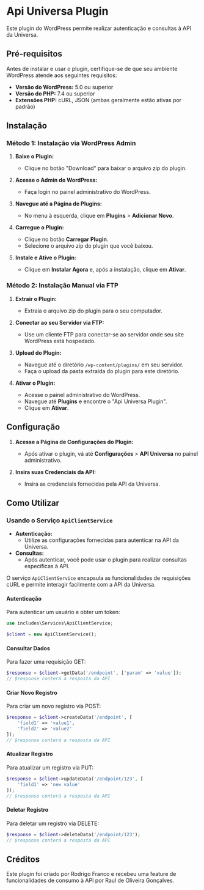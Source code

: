 # Api Universa Plugin

Este plugin do WordPress permite realizar autenticação e consultas à API da Universa.

## Pré-requisitos

Antes de instalar e usar o plugin, certifique-se de que seu ambiente WordPress atende aos seguintes requisitos:

- **Versão do WordPress:** 5.0 ou superior
- **Versão do PHP:** 7.4 ou superior
- **Extensões PHP:** cURL, JSON (ambas geralmente estão ativas por padrão)

## Instalação

### Método 1: Instalação via WordPress Admin

1. **Baixe o Plugin:**
   - Clique no botão "Download" para baixar o arquivo zip do plugin.

2. **Acesse o Admin do WordPress:**
   - Faça login no painel administrativo do WordPress.

3. **Navegue até a Página de Plugins:**
   - No menu à esquerda, clique em **Plugins** > **Adicionar Novo**.

4. **Carregue o Plugin:**
   - Clique no botão **Carregar Plugin**.
   - Selecione o arquivo zip do plugin que você baixou.

5. **Instale e Ative o Plugin:**
   - Clique em **Instalar Agora** e, após a instalação, clique em **Ativar**.

### Método 2: Instalação Manual via FTP

1. **Extrair o Plugin:**
   - Extraia o arquivo zip do plugin para o seu computador.

2. **Conectar ao seu Servidor via FTP:**
   - Use um cliente FTP para conectar-se ao servidor onde seu site WordPress está hospedado.

3. **Upload do Plugin:**
   - Navegue até o diretório `/wp-content/plugins/` em seu servidor.
   - Faça o upload da pasta extraída do plugin para este diretório.

4. **Ativar o Plugin:**
   - Acesse o painel administrativo do WordPress.
   - Navegue até **Plugins** e encontre o "Api Universa Plugin".
   - Clique em **Ativar**.

## Configuração

1. **Acesse a Página de Configurações do Plugin:**
   - Após ativar o plugin, vá até **Configurações** > **API Universa** no painel administrativo.

2. **Insira suas Credenciais da API:**
   - Insira as credenciais fornecidas pela API da Universa.

## Como Utilizar

### Usando o Serviço `ApiClientService`

- **Autenticação:**
  - Utilize as configurações fornecidas para autenticar na API da Universa.
- **Consultas:**
  - Após autenticar, você pode usar o plugin para realizar consultas específicas à API.

O serviço `ApiClientService` encapsula as funcionalidades de requisições cURL e permite interagir facilmente com a API da Universa.

#### Autenticação
Para autenticar um usuário e obter um token:

```php
use includes\Services\ApiClientService;

$client = new ApiClientService();
```

#### Consultar Dados
Para fazer uma requisição GET:
```php
$response = $client->getData('/endpoint', ['param' => 'value']);
// $response conterá a resposta da API
```

#### Criar Novo Registro
Para criar um novo registro via POST:
```php
$response = $client->createData('/endpoint', [
    'field1' => 'value1',
    'field2' => 'value2'
]);
// $response conterá a resposta da API
```

#### Atualizar Registro
Para atualizar um registro via PUT:
```php
$response = $client->updateData('/endpoint/123', [
    'field1' => 'new value'
]);
// $response conterá a resposta da API
```

#### Deletar Registro
Para deletar um registro via DELETE:
```php
$response = $client->deleteData('/endpoint/123');
// $response conterá a resposta da API
```

## Créditos

Este plugin foi criado por Rodrigo Franco e recebeu uma feature de funcionalidades de consumo à API por Raul de Oliveira Gonçalves.